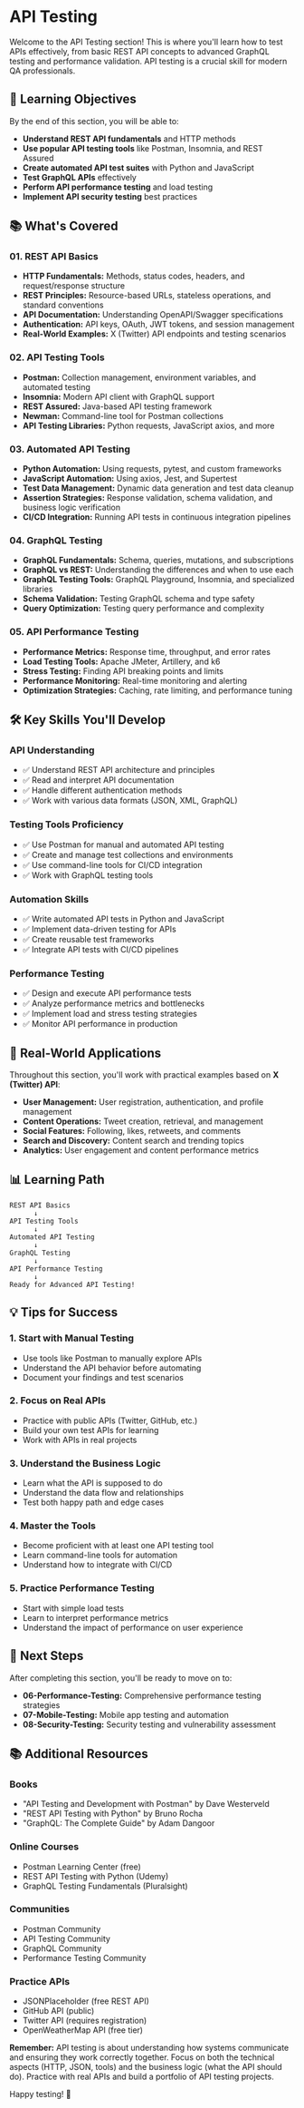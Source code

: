 # API Testing

Welcome to the API Testing section! This is where you'll learn how to test APIs effectively, from basic REST API concepts to advanced GraphQL testing and performance validation. API testing is a crucial skill for modern QA professionals.

## 🎯 Learning Objectives

By the end of this section, you will be able to:
- **Understand REST API fundamentals** and HTTP methods
- **Use popular API testing tools** like Postman, Insomnia, and REST Assured
- **Create automated API test suites** with Python and JavaScript
- **Test GraphQL APIs** effectively
- **Perform API performance testing** and load testing
- **Implement API security testing** best practices

## 📚 What's Covered

### **01. REST API Basics**
- **HTTP Fundamentals:** Methods, status codes, headers, and request/response structure
- **REST Principles:** Resource-based URLs, stateless operations, and standard conventions
- **API Documentation:** Understanding OpenAPI/Swagger specifications
- **Authentication:** API keys, OAuth, JWT tokens, and session management
- **Real-World Examples:** X (Twitter) API endpoints and testing scenarios

### **02. API Testing Tools**
- **Postman:** Collection management, environment variables, and automated testing
- **Insomnia:** Modern API client with GraphQL support
- **REST Assured:** Java-based API testing framework
- **Newman:** Command-line tool for Postman collections
- **API Testing Libraries:** Python requests, JavaScript axios, and more

### **03. Automated API Testing**
- **Python Automation:** Using requests, pytest, and custom frameworks
- **JavaScript Automation:** Using axios, Jest, and Supertest
- **Test Data Management:** Dynamic data generation and test data cleanup
- **Assertion Strategies:** Response validation, schema validation, and business logic verification
- **CI/CD Integration:** Running API tests in continuous integration pipelines

### **04. GraphQL Testing**
- **GraphQL Fundamentals:** Schema, queries, mutations, and subscriptions
- **GraphQL vs REST:** Understanding the differences and when to use each
- **GraphQL Testing Tools:** GraphQL Playground, Insomnia, and specialized libraries
- **Schema Validation:** Testing GraphQL schema and type safety
- **Query Optimization:** Testing query performance and complexity

### **05. API Performance Testing**
- **Performance Metrics:** Response time, throughput, and error rates
- **Load Testing Tools:** Apache JMeter, Artillery, and k6
- **Stress Testing:** Finding API breaking points and limits
- **Performance Monitoring:** Real-time monitoring and alerting
- **Optimization Strategies:** Caching, rate limiting, and performance tuning

## 🛠️ Key Skills You'll Develop

### **API Understanding**
- ✅ Understand REST API architecture and principles
- ✅ Read and interpret API documentation
- ✅ Handle different authentication methods
- ✅ Work with various data formats (JSON, XML, GraphQL)

### **Testing Tools Proficiency**
- ✅ Use Postman for manual and automated API testing
- ✅ Create and manage test collections and environments
- ✅ Use command-line tools for CI/CD integration
- ✅ Work with GraphQL testing tools

### **Automation Skills**
- ✅ Write automated API tests in Python and JavaScript
- ✅ Implement data-driven testing for APIs
- ✅ Create reusable test frameworks
- ✅ Integrate API tests with CI/CD pipelines

### **Performance Testing**
- ✅ Design and execute API performance tests
- ✅ Analyze performance metrics and bottlenecks
- ✅ Implement load and stress testing strategies
- ✅ Monitor API performance in production

## 🎯 Real-World Applications

Throughout this section, you'll work with practical examples based on **X (Twitter) API**:
- **User Management:** User registration, authentication, and profile management
- **Content Operations:** Tweet creation, retrieval, and management
- **Social Features:** Following, likes, retweets, and comments
- **Search and Discovery:** Content search and trending topics
- **Analytics:** User engagement and content performance metrics

## 📊 Learning Path

```
REST API Basics
      ↓
API Testing Tools
      ↓
Automated API Testing
      ↓
GraphQL Testing
      ↓
API Performance Testing
      ↓
Ready for Advanced API Testing!
```

## 💡 Tips for Success

### **1. Start with Manual Testing**
- Use tools like Postman to manually explore APIs
- Understand the API behavior before automating
- Document your findings and test scenarios

### **2. Focus on Real APIs**
- Practice with public APIs (Twitter, GitHub, etc.)
- Build your own test APIs for learning
- Work with APIs in real projects

### **3. Understand the Business Logic**
- Learn what the API is supposed to do
- Understand the data flow and relationships
- Test both happy path and edge cases

### **4. Master the Tools**
- Become proficient with at least one API testing tool
- Learn command-line tools for automation
- Understand how to integrate with CI/CD

### **5. Practice Performance Testing**
- Start with simple load tests
- Learn to interpret performance metrics
- Understand the impact of performance on user experience

## 🔗 Next Steps

After completing this section, you'll be ready to move on to:
- **06-Performance-Testing:** Comprehensive performance testing strategies
- **07-Mobile-Testing:** Mobile app testing and automation
- **08-Security-Testing:** Security testing and vulnerability assessment

## 📚 Additional Resources

### **Books**
- "API Testing and Development with Postman" by Dave Westerveld
- "REST API Testing with Python" by Bruno Rocha
- "GraphQL: The Complete Guide" by Adam Dangoor

### **Online Courses**
- Postman Learning Center (free)
- REST API Testing with Python (Udemy)
- GraphQL Testing Fundamentals (Pluralsight)

### **Communities**
- Postman Community
- API Testing Community
- GraphQL Community
- Performance Testing Community

### **Practice APIs**
- JSONPlaceholder (free REST API)
- GitHub API (public)
- Twitter API (requires registration)
- OpenWeatherMap API (free tier)

**Remember:** API testing is about understanding how systems communicate and ensuring they work correctly together. Focus on both the technical aspects (HTTP, JSON, tools) and the business logic (what the API should do). Practice with real APIs and build a portfolio of API testing projects.

Happy testing! 🚀
